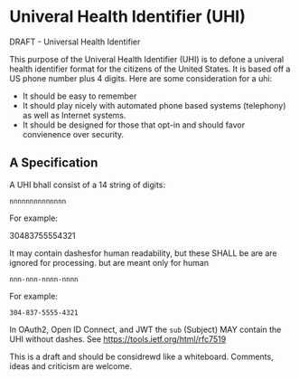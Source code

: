# Univeral Health Identifier (UHI)
DRAFT - Universal Health Identifier 

This purpose of the Univeral Health Identifier (UHI) is to defone a univeral health identifier format for the citizens of the United States.  It is based off a US phone number plus 4 digits. Here are some consideration for a uhi:

* It should be easy to remember
* It should play nicely with automated phone based systems (telephony) as well as Internet systems.
* It should be designed for those that opt-in and should favor convienence over security.

A Specification
-------------

A UHI bhall consist of a 14 string of digits:

    nnnnnnnnnnnnnn

For example:
  
  30483755554321

It may contain dashesfor human readability, but these SHALL be are are ignored for processing. but are meant only for human  
    
    nnn-nnn-nnnn-nnnn
    
For example:

    304-837-5555-4321
    

In OAuth2, Open ID Connect, and JWT the `sub` (Subject) MAY contain the UHI without dashes. See https://tools.ietf.org/html/rfc7519


This is a draft and should be considrewd like a whiteboard. Comments, ideas and criticism are welcome.
